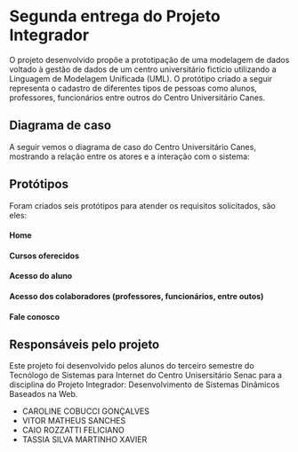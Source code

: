 # Segunda entrega do Projeto Integrador

O projeto desenvolvido propõe a prototipação de uma modelagem de dados voltado à gestão de dados de um centro universitário fictício utilizando a Linguagem de Modelagem Unificada (UML). O protótipo criado a seguir representa o cadastro de diferentes tipos de pessoas como alunos, professores, funcionários entre outros do Centro Universitário Canes.

## Diagrama de caso

A seguir vemos o diagrama de caso do Centro Universitário Canes, mostrando a relação entre os atores e a interação com o sistema:

## Protótipos

Foram criados seis protótipos para atender os requisitos solicitados, são eles:

#### Home

#### Cursos oferecidos

#### Acesso do aluno

#### Acesso dos colaboradores (professores, funcionários, entre outos)

#### Fale conosco

## Responsáveis pelo projeto

Este projeto foi desenvolvido pelos alunos do terceiro semestre do Tecnólogo de Sistemas para Internet do Centro Unisersitário Senac para a disciplina do Projeto Integrador: Desenvolvimento de Sistemas Dinâmicos Baseados na Web.

- CAROLINE COBUCCI GONÇALVES
- VITOR MATHEUS SANCHES
- CAIO ROZZATTI FELICIANO
- TASSIA SILVA MARTINHO XAVIER
 
 
 
 
